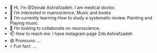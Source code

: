 - 👋 Hi, I’m @Zeinab Ashrafzadeh. I am medical doctor.
- 👀 I’m interested in nueroscience, Music and books
- 🌱 I’m currently learning How to study a systematic review. Painting and Playing music.
- 💞️ I’m looking to collaborate on neuroscience.
- 📫 How to reach me: I have instagram page Znb.Ashrafzadeh
- 😄 Pronouns: ...
- ⚡ Fun fact: ...

<!---
ZnbAshrfzd1994/ZnbAshrfzd1994 is a ✨ special ✨ repository because its `README.md` (this file) appears on your GitHub profile.
You can click the Preview link to take a look at your changes.
--->
